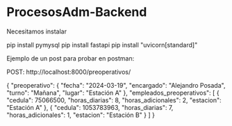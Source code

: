 # ProcesosAdm-Backend

Necesitamos instalar

pip install pymysql
pip install fastapi
pip install "uvicorn[standard]"


Ejemplo de un post para probar en postman:

POST:
http://localhost:8000/preoperativos/

{
    "preoperativo": {
        "fecha": "2024-03-19",
        "encargado": "Alejandro Posada",
        "turno": "Mañana",
        "lugar": "Estación A"
    },
    "empleados_preoperativos": [
        {
            "cedula": 75066500,
            "horas_diarias": 8,
            "horas_adicionales": 2,
            "estacion": "Estación A"
        },
        {
            "cedula": 1053783963,
            "horas_diarias": 7,
            "horas_adicionales": 1,
            "estacion": "Estación B"
        }
    ]
}


